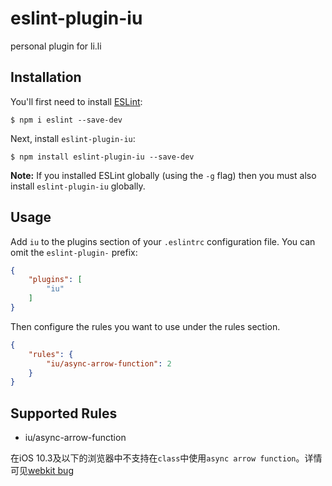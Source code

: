 # eslint-plugin-iu

personal plugin for li.li

## Installation

You'll first need to install [ESLint](http://eslint.org):

```
$ npm i eslint --save-dev
```

Next, install `eslint-plugin-iu`:

```
$ npm install eslint-plugin-iu --save-dev
```

**Note:** If you installed ESLint globally (using the `-g` flag) then you must also install `eslint-plugin-iu` globally.

## Usage

Add `iu` to the plugins section of your `.eslintrc` configuration file. You can omit the `eslint-plugin-` prefix:

```json
{
    "plugins": [
        "iu"
    ]
}
```


Then configure the rules you want to use under the rules section.

```json
{
    "rules": {
        "iu/async-arrow-function": 2
    }
}
```

## Supported Rules

* iu/async-arrow-function

在iOS 10.3及以下的浏览器中不支持在`class`中使用`async arrow function`。详情可见[webkit bug](https://bugs.webkit.org/show_bug.cgi?id=166879)
